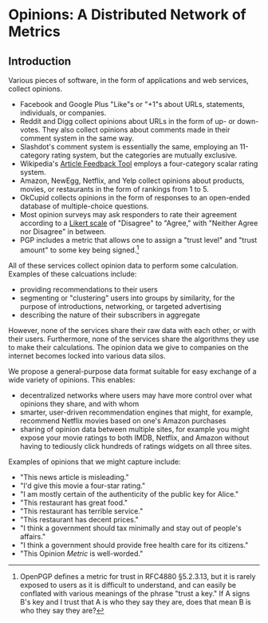 # Opinions: A Distributed Network of Metrics

## Introduction

Various pieces of software, in the form of applications and web services, collect opinions.

- Facebook and Google Plus "Like"s or "+1"s about URLs, statements, individuals, or companies.
- Reddit and Digg collect opinions about URLs in the form of up- or down-votes. They also collect opinions about comments made in their comment system in the same way.
- Slashdot's comment system is essentially the same, employing an 11-category rating system, but the categories are mutually exclusive.
- Wikipedia's [Article Feedback Tool][] employs a four-category scalar rating system.
- Amazon, NewEgg, Netflix, and Yelp collect opinions about products, movies, or restaurants in the form of rankings from 1 to 5.
- OkCupid collects opinions in the form of responses to an open-ended database of multiple-choice questions.
- Most opinion surveys may ask responders to rate their agreement according to a [Likert scale][] of "Disagree" to "Agree," with "Neither Agree nor Disagree" in between.
- PGP includes a metric that allows one to assign a "trust level" and "trust amount" to some key being signed.[^pgp-trust]

All of these services collect opinion data to perform some calculation. Examples of these calcuations include:

- providing recommendations to their users
- segmenting or "clustering" users into groups by similarity, for the purpose of introductions, networking, or targeted advertising
- describing the nature of their subscribers in aggregate

However, none of the services share their raw data with each other, or with their users. Furthermore, none of the services share the algorithms they use to make their calculations. The opinion data we give to companies on the internet becomes locked into various data silos.

We propose a general-purpose data format suitable for easy exchange of a wide variety of opinions. This enables:

- decentralized networks where users may have more control over what opinions they share, and with whom
- smarter, user-driven recommendation engines that might, for example, recommend Netflix movies based on one's Amazon purchases
- sharing of opinion data between multiple sites, for example you might expose your movie ratings to both IMDB, Netflix, and Amazon without having to tediously click hundreds of ratings widgets on all three sites.

Examples of opinions that we might capture include:

- "This news article is misleading."
- "I'd give this movie a four-star rating."
- "I am mostly certain of the authenticity of the public key for Alice."
- "This restaurant has great food."
- "This restaurant has terrible service."
- "This restaurant has decent prices."
- "I think a government should tax minimally and stay out of people's affairs."
- "I think a government should provide free health care for its citizens."
- "This Opinion _Metric_ is well-worded."

[Article Feedback Tool]: http://en.wikipedia.org/wiki/Wikipedia:Article_Feedback_Tool "Wikipedia: Article Feedback Tool"
[Likert scale]: http://en.wikipedia.org/wiki/Likert_scale "Wikipedia: Likert scale"

[^pgp-trust]: OpenPGP defines a metric for trust in RFC4880 §5.2.3.13, but it is rarely exposed to users as it is difficult to understand, and can easily be conflated with various meanings of the phrase "trust a key." If A signs B's key and I trust that A is who they say they are, does that mean B is who they say they are?
